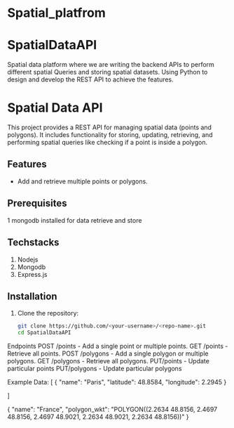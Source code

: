 # Spatial_platfrom
# SpatialDataAPI
Spatial data platform where we are writing the backend APIs to perform different spatial Queries and storing spatial datasets. Using Python to design and develop the REST API  to achieve the features.

# Spatial Data API

This project provides a REST API for managing spatial data (points and polygons). It includes functionality for storing, updating, retrieving, and performing spatial queries like checking if a point is inside a polygon.

## Features
- Add and retrieve multiple points or polygons.

## Prerequisites 
1 mongodb installed for data retrieve and store
## Techstacks
1. Nodejs
2. Mongodb
3. Express.js

## Installation
1. Clone the repository:
   ```bash
   git clone https://github.com/<your-username>/<repo-name>.git
   cd SpatialDataAPI

Endpoints
POST /points - Add a single point or multiple points.
GET /points - Retrieve all points.
POST /polygons - Add a single polygon or multiple polygons.
GET /polygons - Retrieve all polygons.
PUT/points - Update particular points
PUT/polygons - Update particular polygons

Example Data:
  [
  {
  "name": "Paris",
  "latitude": 48.8584,
  "longitude": 2.2945
}

]

{
  "name": "France",
  "polygon_wkt": "POLYGON((2.2634 48.8156, 2.4697 48.8156, 2.4697 48.9021, 2.2634 48.9021, 2.2634 48.8156))"
}

